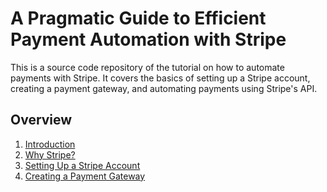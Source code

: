 # A Pragmatic Guide to Efficient Payment Automation with Stripe
This is a source code repository of the tutorial on how to automate payments with Stripe. It covers the basics of setting up a Stripe account, creating a payment gateway, and automating payments using Stripe's API.

## Overview
1. [Introduction](https://www.tomaszezula.com/announcing-a-new-series-a-pragmatic-guide-to-efficient-payment-automation-with-stripe/)
2. [Why Stripe?](https://www.tomaszezula.com/three-reasons-to-choose-stripe-for-payment-automation/)
3. [Setting Up a Stripe Account](https://www.tomaszezula.com/getting-started-with-stripe-setting-up-your-account-and-environment/)
4. [Creating a Payment Gateway](https://www.tomaszezula.com/building-a-basic-payment-system-using-stripe-api/)
